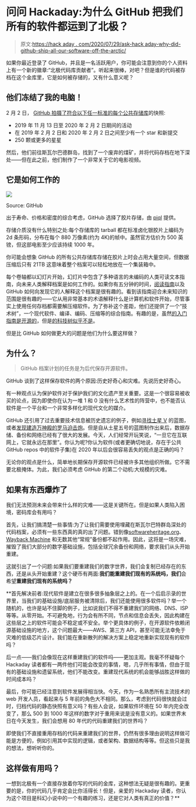 # 问问 Hackaday:为什么 GitHub 把我们所有的软件都运到了北极？

> 原文:[https://hack aday . com/2020/07/29/ask-hack aday-why-did-github-ship-all-our-software-off-the-arctic/](https://hackaday.com/2020/07/29/ask-hackaday-why-did-github-ship-all-our-software-off-to-the-arctic/)

如果你最近登录了 GitHub，并且是一名活跃用户，你可能会注意到你的个人资料上有一个新的徽章:“北极代码库贡献者”。听起来很棒，对吧？但是谁的代码被存档在这个金库里，它是如何被存储的，又有什么意义呢？

## 他们冻结了我的电脑！

2 月 2 日， [GitHub 拍摄了符合以下任一标准的每个公共存储库](https://archiveprogram.github.com/)的快照:

*   2019 年 11 月 13 日至 2020 年 2 月 2 日期间的活动
*   在 2019 年 2 月 2 日和 2020 年 2 月 2 日之间至少有一个 star 和新提交
*   250 颗或更多的星星

然后，他们前往斯瓦尔巴德群岛，找到了一个废弃的煤矿，并将代码存档在地下深处——但在此之前，他们制作了一个非常关于它的电影视频。

## 它是如何工作的

![](../Images/8391a4ea15c06c0477a2667f7af83db6.png)

Source: GitHub

出于寿命、价格和密度的综合考虑，GitHub 选择了胶片存储，由 [piql](https://www.piql.com/) 提供。

存储介质没有什么特别之处:每个存储库的 tarball 都在标准卤化银胶片上编码为 2d 条形码，分布在每个 880 万像素(约为 4K)的帧中。虽然官方估价为 500 英镑，但这部电影至少应该持续 1000 年。

你可能会想象 GitHub 的所有公共存储库存储在胶片上时会占用大量空间，但数据压缩后只有 21TB 这意味着整个档案可以轻松地放在一个集装箱中。

每个卷轴都以幻灯片开始，幻灯片中包含了多种语言的未编码的人类可读文本指南，向未来人类解释档案是如何工作的。如果你有五分钟的时间，[阅读指南](https://github.com/github/archive-program/blob/master/GUIDE.md)以及 GitHub 如何向发现它的人解释这个档案是很有趣的。看到该指南迎合未来知识的范围是很有趣的——它从用非常基本的术语解释什么是计算机和软件开始，尽管事实上使用任何存档都需要解压缩软件。为了弥补这个差距，他们还提供了一个“技术树”，一个现代软件、编译、编码、压缩等的综合指南。有趣的是，虽然[的入门指南是开源的](https://github.com/github/archive-program/blob/master/GUIDE.md)，但是[的科技树似乎不是](https://github.com/github/archive-program/issues/2)。

但是比 GitHub 如何做更大的问题是他们为什么要这样做？

## 为什么？

> GitHub 档案计划的任务是为后代保存开源软件。

GitHub 谈到了这样保存软件的两个原因:历史好奇心和灾难。先说历史好奇心。

有一种观点认为保护软件对于保护我们的文化遗产至关重要。这是一个很容易被收买的论点，因为即使你在认为一堆 1 和 0 没有什么艺术性的阵营中，也不能否认软件是一个平台和一个非常多样化的现代文化的媒介。

GitHub 还引用了过去重要技术信息被历史遗忘的例子，例如[寻找土星 V](https://www.nytimes.com/1987/05/26/science/hunt-is-on-for-scattered-blueprints-of-powerful-saturn-moon-rocket.html) 的蓝图，或者[发现建造万神殿的罗马迫击炮](https://www.sciencealert.com/why-2-000-year-old-roman-concrete-is-so-much-better-than-what-we-produce-today)。但是自从土星五号的蓝图制作出来后，数据存储、备份和网络已经有了很大的发展。今天，人们经常开玩笑说，“一旦它在互联网上，它就永远在那里”。你认为呢?你认为软件(或者更确切地说，存在于公共 GitHub repos 中的软件子集)在 2020 年以后会很容易丢失的观点是正确的吗？

无论你的观点是什么，简单地长期保存开源软件已经被许多其他组织所做。它不需要北极掩体。为此，我们必须考虑 GitHub 的第二个动机:大规模的灾难。

## 如果有东西爆炸了

我们无法预测未来会带来什么样的灾难——这是关键所在。但是如果人类陷入困境，密码库会有用吗？

首先，让我们搞清楚一些事情:为了让我们需要使用埋藏在斯瓦尔巴特群岛深处的代码档案，必须有一些东西真的真的出了问题。错到像[softwareheritage.org](https://www.softwareheritage.org/)、 [Wayback Machine](https://archive.org/web/) 和无数其他“常规”备份都不起作用。因此，这将是一场灾难，摧毁了我们大部分的数字基础设施，包括全球冗余备份和网络，要求我们从头开始重建。

这就引出了一个问题:如果我们要重建我们的数字世界，我们会复制已经存在的东西，还是从头开始重建？这个硬币有两面:**我们能重建我们现有的系统吗，我们**会希望**重建我们现有的系统吗？**

 **首先解决前者:现代软件是建立在很多很多抽象层之上的。在一个后启示录的世界里，当我们的基础设施/底层服务被清除后，我们还能使用很多软件吗？举一个随机的，也许是站不住脚的例子，比如说我们不得不重建我们的网络、DNS、ISP 等等。从零开始。不可避免地，行为会有所不同，节点和信息会丢失，因此构建在这些层之上的软件可能会不稳定或不安全。举个更具体的例子，在开源软件依赖闭源基础设施的地方，这个问题最大——AWS、第三方 API，甚至可能无法幸免于灾难的低级芯片设计。我们能在重新散列的解决方案上稳定地重新实现现有的软件吗？

后一点——我们会像现在这样重建我们的软件吗——更加主观。我毫不怀疑每个 Hackaday 读者都有一两件他们可能会改变的事情，嗯，几乎所有事情，但由于现有的基础设施和遗留系统，他们不能改变。重建现代系统的机会能够战胜这样做的时间成本吗？

最后，你可能已经注意到软件发展得相当快。今天，作为一名熟悉所有主流技术的 web 开发人员，看起来与 5 年前的角色大不相同。那么，考虑到代码很快就会过时，归档代码的静态快照有意义吗？有些人会说，如果软件环境在 50 年内完全改变了，那么 500 到 1000 年这样的数字对于重用来说是没有意义的。如果世界末日在今天发生，我们会想用 80 年代的代码重建我们的世界吗？

即使我们不直接重用存档的代码来重建我们的世界，仍然有很多理由说明这样做可能是方便的，例如引用其中实现的逻辑，或者架构、数据结构等等。但这些只是我的想法，想听听你的。

## 这样做有用吗？

一想到北极有一个直接存放着你写的代码的金库，这种想法无疑是很有趣的。更重要的是，你的代码几乎肯定会比你活得长！但是，亲爱的 Hackaday 读者，你认为这个项目是科幻小说中的一个有趣的练习，还是它对人类有真正的价值？**
